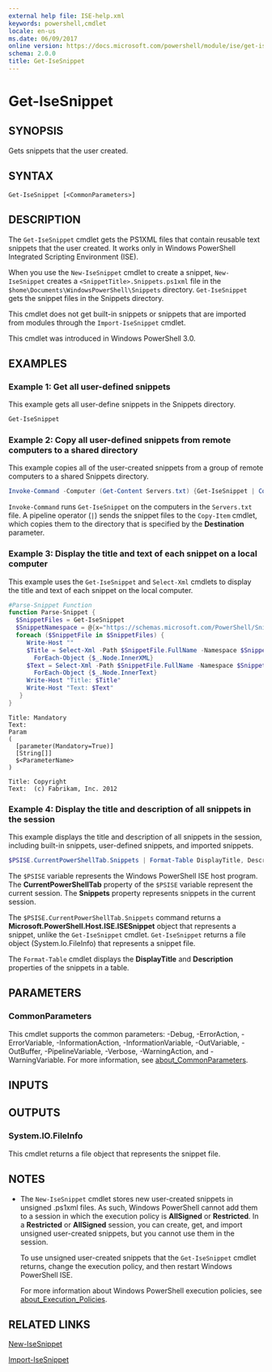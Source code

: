 ```yaml
---
external help file: ISE-help.xml
keywords: powershell,cmdlet
locale: en-us
ms.date: 06/09/2017
online version: https://docs.microsoft.com/powershell/module/ise/get-isesnippet?view=powershell-5.1&WT.mc_id=ps-gethelp
schema: 2.0.0
title: Get-IseSnippet
---
```


# Get-IseSnippet

## SYNOPSIS

Gets snippets that the user created.

## SYNTAX

```
Get-IseSnippet [<CommonParameters>]
```

## DESCRIPTION

The `Get-IseSnippet` cmdlet gets the PS1XML files that contain reusable text snippets that the user
created. It works only in Windows PowerShell Integrated Scripting Environment (ISE).

When you use the `New-IseSnippet` cmdlet to create a snippet, `New-IseSnippet` creates a
`<SnippetTitle>.Snippets.ps1xml` file in the `$home\Documents\WindowsPowerShell\Snippets` directory.
`Get-IseSnippet` gets the snippet files in the Snippets directory.

This cmdlet does not get built-in snippets or snippets that are imported from modules through the
`Import-IseSnippet` cmdlet.

This cmdlet was introduced in Windows PowerShell 3.0.

## EXAMPLES

### Example 1: Get all user-defined snippets

This example gets all user-define snippets in the Snippets directory.

```powershell
Get-IseSnippet
```

### Example 2: Copy all user-defined snippets from remote computers to a shared directory

This example copies all of the user-created snippets from a group of remote computers to a shared Snippets directory.

```powershell
Invoke-Command -Computer (Get-Content Servers.txt) {Get-IseSnippet | Copy-Item -Destination \\Server01\Share01\Snippets}
```

`Invoke-Command` runs `Get-IseSnippet` on the computers in the `Servers.txt` file. A pipeline
operator (`|`) sends the snippet files to the `Copy-Item` cmdlet, which copies them to the directory
that is specified by the **Destination** parameter.

### Example 3: Display the title and text of each snippet on a local computer

This example uses the `Get-IseSnippet` and `Select-Xml` cmdlets to display the title and text of each
snippet on the local computer.

```powershell
#Parse-Snippet Function
function Parse-Snippet {
  $SnippetFiles = Get-IseSnippet
  $SnippetNamespace = @{x="https://schemas.microsoft.com/PowerShell/Snippets"}
  foreach ($SnippetFile in $SnippetFiles) {
     Write-Host ""
     $Title = Select-Xml -Path $SnippetFile.FullName -Namespace $SnippetNamespace -XPath "//x:Title" |
       ForEach-Object {$_.Node.InnerXML}
     $Text = Select-Xml -Path $SnippetFile.FullName -Namespace $SnippetNamespace -XPath "//x:Script" |
       ForEach-Object {$_.Node.InnerText}
     Write-Host "Title: $Title"
     Write-Host "Text: $Text"
   }
}
```

```Output
Title: Mandatory
Text:
Param
(
  [parameter(Mandatory=True)]
  [String[]]
  $<ParameterName>
)

Title: Copyright
Text:  (c) Fabrikam, Inc. 2012
```

### Example 4: Display the title and description of all snippets in the session

This example displays the title and description of all snippets in the session, including built-in snippets, user-defined snippets, and imported snippets.

```powershell
$PSISE.CurrentPowerShellTab.Snippets | Format-Table DisplayTitle, Description
```

The `$PSISE` variable represents the Windows PowerShell ISE host program. The
**CurrentPowerShellTab** property of the `$PSISE` variable represent the current session. The
**Snippets** property represents snippets in the current session.

The `$PSISE.CurrentPowerShellTab.Snippets` command returns a
**Microsoft.PowerShell.Host.ISE.ISESnippet** object that represents a snippet, unlike the
`Get-IseSnippet` cmdlet. `Get-IseSnippet` returns a file object (System.Io.FileInfo) that represents
a snippet file.

The `Format-Table` cmdlet displays the **DisplayTitle** and **Description** properties of the
snippets in a table.

## PARAMETERS

### CommonParameters

This cmdlet supports the common parameters: -Debug, -ErrorAction, -ErrorVariable,
-InformationAction, -InformationVariable, -OutVariable, -OutBuffer, -PipelineVariable, -Verbose,
-WarningAction, and -WarningVariable. For more information, see
[about_CommonParameters](https://go.microsoft.com/fwlink/?LinkID=113216).

## INPUTS

## OUTPUTS

### System.IO.FileInfo

This cmdlet returns a file object that represents the snippet file.

## NOTES

* The `New-IseSnippet` cmdlet stores new user-created snippets in unsigned .ps1xml files. As such,
  Windows PowerShell cannot add them to a session in which the execution policy is **AllSigned** or
  **Restricted**. In a **Restricted** or **AllSigned** session, you can create, get, and import
  unsigned user-created snippets, but you cannot use them in the session.

  To use unsigned user-created snippets that the `Get-IseSnippet` cmdlet returns, change the
  execution policy, and then restart Windows PowerShell ISE.

  For more information about Windows PowerShell execution policies, see
  [about_Execution_Policies](../Microsoft.PowerShell.Core/About/about_Execution_Policies.md).

## RELATED LINKS

[New-IseSnippet](New-IseSnippet.md)

[Import-IseSnippet](Import-IseSnippet.md)
